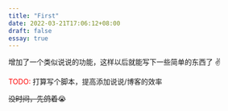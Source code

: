 ```yaml
---
title: "First"
date: 2022-03-21T17:06:12+08:00
draft: false
essay: true
---
```


增加了一个类似说说的功能，这样以后就能写下一些简单的东西了 ✌️ 

<span style="color: red;">TODO: </span>打算写个脚本，提高添加说说/博客的效率 

~~没时间，先鸽着~~😭